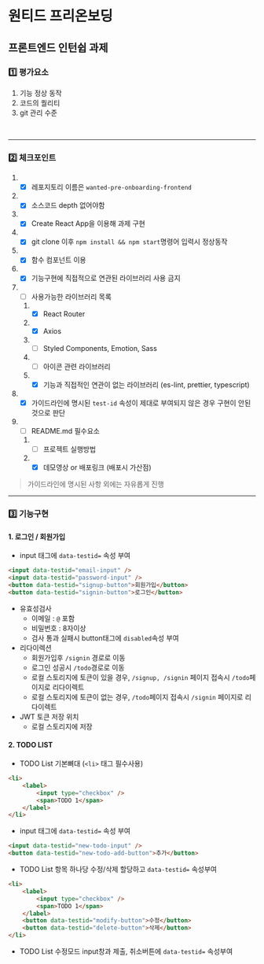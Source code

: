 # 원티드 프리온보딩

## 프론트엔드 인턴쉽 과제

### 1️⃣ 평가요소

1. 기능 정상 동작
2. 코드의 퀄리티
3. git 관리 수준

​    

---

### 2️⃣ 체크포인트

1.  - [x] 레포지토리 이름은 `wanted-pre-onboarding-frontend`

2.  - [x] 소스코드 depth 없어야함

3.  - [x] Create React App을 이용해 과제 구현

4.  - [x] git clone 이후 `npm install && npm start`명령어 입력시 정상동작

5.  - [x] 함수 컴포넌트 이용

6.  - [x] 기능구현에 직접적으로 연관된 라이브러리 사용 금지

7.  - [ ] 사용가능한 라이브러리 목록

    1.  - [x] React Router
    2.  - [x] Axios
    3.  - [ ] Styled Components, Emotion, Sass
    4.  - [ ] 아이콘 관련 라이브러리
    5.  - [x] 기능과 직접적인 연관이 없는 라이브러리 (es-lint, prettier, typescript)

8.  - [x] 가이드라인에 명시된 `test-id` 속성이 제대로 부여되지 않은 경우 구현이 안된 것으로 판단

9.  - [ ] README.md 필수요소

    1.  - [ ] 프로젝트 실행방법
    2.  - [x] 데모영상 or 배포링크 (배포시 가산점)

> 가이드라인에 명시된 사항 외에는 자유롭게 진행



---

### 3️⃣ 기능구현

#### 1. 로그인 / 회원가입

-   input 태그에 `data-testid=` 속성 부여

```html
<input data-testid="email-input" />
<input data-testid="password-input" />
<button data-testid="signup-button">회원가입</button>
<button data-testid="signin-button">로그인</button>
```

-   유효성검사
    -   이메일 : `@` 포함
    -   비밀번호 : 8자이상
    -   검사 통과 실패시 button태그에 `disabled`속성 부여
-   리다이렉션
    -   회원가입후 `/signin` 경로로 이동
    -   로그인 성공시 `/todo`경로로 이동
    -   로컬 스토리지에 토큰이 있을 경우, `/signup, /signin` 페이지 접속시 `/todo`페이지로 리다이렉트
    -   로컬 스토리지에 토큰이 없는 경우, `/todo`페이지 접속시 `/signin` 페이지로 리다이렉트
-   JWT 토큰 저장 위치
    -   로컬 스토리지에 저장



#### 2. TODO LIST

-   TODO List 기본뼈대 (`<li>` 태그 필수사용)

```html
<li>
    <label>
        <input type="checkbox" />
        <span>TODO 1</span>
    </label>
</li>
```

-   input 태그에 `data-testid=` 속성 부여

```html
<input data-testid="new-todo-input" />
<button data-testid="new-todo-add-button">추가</button>
```

-   TODO List 항목 하나당 수정/삭제 할당하고 `data-testid=` 속성부여

```html
<li>
    <label>
        <input type="checkbox" />
        <span>TODO 1</span>
    </label>
    <button data-testid="modify-button">수정</button>
    <button data-testid="delete-button">삭제</button>
</li>
```

-   TODO List 수정모드 input창과 제출, 취소버튼에 `data-testid=` 속성부여

​    

 
